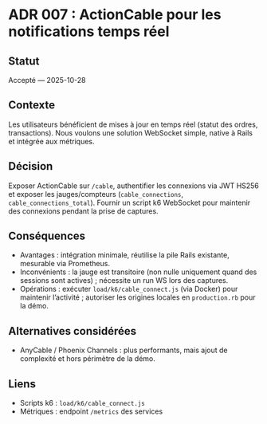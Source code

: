 # ADR 007 : ActionCable pour les notifications temps réel

## Statut
Accepté — 2025-10-28

## Contexte
Les utilisateurs bénéficient de mises à jour en temps réel (statut des ordres, transactions). Nous voulons une solution WebSocket simple, native à Rails et intégrée aux métriques.

## Décision
Exposer ActionCable sur `/cable`, authentifier les connexions via JWT HS256 et exposer les jauges/compteurs (`cable_connections`, `cable_connections_total`). Fournir un script k6 WebSocket pour maintenir des connexions pendant la prise de captures.

## Conséquences
- Avantages : intégration minimale, réutilise la pile Rails existante, mesurable via Prometheus.
- Inconvénients : la jauge est transitoire (non nulle uniquement quand des sessions sont actives) ; nécessite un run WS lors des captures.
- Opérations : exécuter `load/k6/cable_connect.js` (via Docker) pour maintenir l’activité ; autoriser les origines locales en `production.rb` pour la démo.

## Alternatives considérées
- AnyCable / Phoenix Channels : plus performants, mais ajout de complexité et hors périmètre de la démo.

## Liens
- Scripts k6 : `load/k6/cable_connect.js`
- Métriques : endpoint `/metrics` des services
